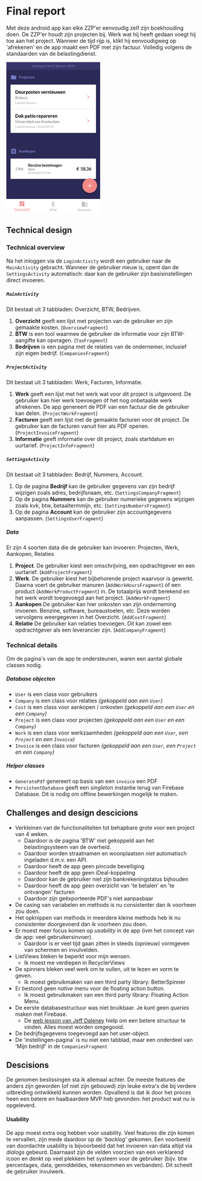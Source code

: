 # Final report
Met deze android app kan elke ZZP'er eenvoudig zelf zijn boekhouding doen. De ZZP'er houdt zijn projecten bij. Werk wat hij heeft gedaan voegt hij toe aan het project. Wanneer de tijd rijp is, klikt hij eenvoudigweg op 'afrekenen' en de app maakt een PDF met zijn factuur. Volledig volgens de standaarden van de belastingdienst.

![UurtjeFactuurtje -overview ](/docs/screenshot-overview.png?raw=true "UurtjeFactuurtje -overview ")  

## Technical design
### Technical overview
Na het inloggen via de `LoginActivity` wordt een gebruiker naar de `MainActivity` gebracht. Wanneer de gebruiker nieuw is, opent dan de `SettingsActivity` automatisch: daar kan de gebruiker zijn basisinstellingen direct invoeren.

##### `MainActivity`
Dit bestaat uit 3 tabbladen: Overzicht, BTW, Bedrijven.
1. **Overzicht** geeft een lijst met projecten van de gebruiker en zijn gemaakte kosten. (`OverviewFragment`)
2. **BTW** is een tool waarmee de gebruiker de informatie voor zijn BTW-aangifte kan opvragen. (`TaxFragment`)
3. **Bedrijven** is een pagina met de relaties van de ondernemer, inclusief zijn eigen bedrijf. (`CompaniesFragment`)

##### `ProjectActivity`
Dit bestaat uit 3 tabbladen: Werk, Facturen, Informatie.
1. **Werk** geeft een lijst met het werk wat voor dit project is uitgevoerd. De gebruiker kan hier werk toevoegen óf het nog onbetaalde werk afrekenen. De app genereert de PDF van een factuur die de gebruiker kan delen. (`ProjectWorkFragment`)
2. **Facturen** geeft een lijst met de gemaakte facturen voor dit project. De gebruiker kan de facturen vanuit hier als PDF openen. (`ProjectInvoiceFragment`)
3. **Informatie** geeft informatie over dit project, zoals startdatum en uurtarief. (`ProjectInfoFragment`)

##### `SettingsActivity`
Dit bestaat uit 3 tabbladen: Bedrijf, Nummers, Account.
1. Op de pagina **Bedrijf** kan de gebruiker gegevens van zijn bedrijf wijzigen zoals adres, bedrijfsnaam, etc. (`SettingsCompanyFragment`)
2. Op de pagina **Nummers** kan de gebruiker numerieke gegevens wijzigen zoals kvk, btw, betaaltermmijn, etc. (`SettingsNumbersFragment`)
3. Op de pagina **Account** kan de gebruiker zijn accountgegevens aanpassen. (`SettingsUserFragment`)

##### Data
Er zijn 4 soorten data die de gebruiker kan invoeren: Projecten, Werk, Aankopen, Relaties
1. **Project**. De gebruiker kiest een omschrijving, een opdrachtgever en een uurtarief. (`AddProjectFragment`)
2. **Werk**. De gebruiker kiest het bijbehorende project waarvoor is gewerkt. Daarna voert de gebruiker manuren (`AddWorkHoursFragment`) óf een product (`AddWorkProductFragment`) in. De totaalprijs wordt berekend en het werk wordt toegevoegd aan het project. (`AddWorkFragment`)
3. **Aankopen** De gebruiker kan hier onkosten van zijn onderneming invoeren. Benzine, software, bureaustoelen, etc. Deze worden vervolgens weergegeven in het Overzicht. (`AddCostFragment`)
4. **Relatie** De gebruiker kan relaties toevoegen. Dit kan zowel een opdrachtgever als een leverancier zijn. (`AddCompanyFragment`)

### Technical details
Om de pagina's van de app te ondersteunen, waren een aantal globale classes nodig.

##### Database objecten
* `User` is een class voor gebruikers
* `Company` is een class voor relaties *(gekoppeld aan een `User`)*
* `Cost` is een class voor aankopen / onkosten *(gekoppeld aan een `User` en een `Company`)*
* `Project` is een class voor projecten *(gekoppeld aan een `User` en een `Company`)*
* `Work` is een class voor werkzaamheden *(gekoppeld aan een `User`, een `Project` en een `Invoice`)*
* `Invoice` is een class voor facturen *(gekoppeld aan een `User`, een `Project` en een `Company`)*

##### Helper classes
* `GeneratePdf` genereert op basis van een `invoice` een PDF
* `PersistentDatabase` geeft een *singleton* instantie terug van Firebase Database. Dit is nodig om offline bewerkingen mogelijk te maken.

## Challenges and design descicions
* Verkleinen van de functionaliteiten tot behapbare grote voor een project van 4 weken.
	* Daardoor is de pagina 'BTW' niet gekoppeld aan het belastingsysteem van de overheid.
	* Daardoor worden straatnamen en woonplaatsen _niet_ automatisch ingeladen d.m.v. een API.
	* Daardoor heeft de app geen pincode beveiliging
	* Daardoor heeft de app geen iDeal-koppeling
	* Daardoor kan de gebruiker niet zijn bankrekeningstatus bijhouden
	* Daardoor heeft de app geen overzicht van 'te betalen' en 'te ontvangen' facturen
	* Daardoor zijn geëxporteerde PDF's niet aanpasbaar
* De casing van variabelen en methods is nu consistenter dan ik voorheen zou doen.
* Het opknippen van methods in meerdere kleine methods heb ik nu consistenter doorgevoerd dan ik voorheen zou doen.
* Er moest meer focus komen op *usability* in de app (ivm het concept van de app: veel gebruikersinvoer).
	* Daardoor is er veel tijd gaan zitten in steeds (opnieuw) vormgeven van schermen en invulvelden.
* ListViews bleken te beperkt voor mijn wensen.
	* Ik moest me verdiepen in RecyclerViews
* De spinners bleken veel werk om te vullen, uit te lezen en vorm te geven.
	* Ik moest gebruikmaken van een third party library: BetterSpinner
* Er bestond geen *native* menu voor de floating action button.
	* Ik moest gebruikmaken van een third party library: Floating Action Menu.
* De eerste databasestructuur was niet bruikbaar. Je kunt geen *queries* maken met Firebase.
	* De [web lesson van Jeff Daleney](https://angularfirebase.com/lessons/managing-firebase-user-relationships-to-database-records/) hielp om een betere structuur te vinden. Alles moest worden omgegooid.
* De bedrijfsgegevens toegevoegd aan het user-object.
* De 'instellingen-pagina' is nu niet een tabblad, maar een onderdeel van 'Mijn bedrijf' in de `CompaniesFragment`

## Descisions
De genomen beslissingen sta ik allemaal achter. De meeste features die anders zijn geworden (of niet zijn gebouwd) zijn leuke extra's die bij verdere uitbreiding ontwikkeld kunnen worden. Opvallend is dat ik door het proces heen een betere en haalbaardere MVP heb gevonden: het product wat nu is opgeleverd.

#### Usability
De app moest extra oog hebben voor usability. Veel features die zijn komen te vervallen, zijn mede daardoor op de '*backlog*' gekomen. Een voorbeeld van doordachte usability is bijvoorbeeld dat het invoeren van data altijd via *dialogs* gebeurd. Daarnaast zijn de velden voorzien van een verklarend icoon en denkt op veel plekkem het systeem voor de gebruiker (bijv. btw percentages, data, gemiddeldes, rekensommen en verbanden). Dit scheelt de gebruiker invulwerk.